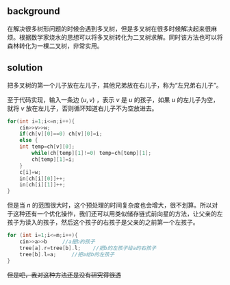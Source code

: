 ## background
在解决很多树形问题的时候会遇到多叉树，但是多叉树在很多时候解决起来很麻烦。根据数学家烧水的思想可以将多叉树转化为二叉树求解。同时该方法也可以将森林转化为一棵二叉树，非常实用。

## solution
把多叉树的第一个儿子放在左儿子，其他兄弟放在右儿子，称为“左兄弟右儿子”。

至于代码实现，输入一条边 $(u,v)$ ，表示 $v$ 是  $u$ 的孩子，如果 $u$ 的左儿子为空，就将 $v$ 放在左儿子，否则循环知道右儿子不为空放进去。
```cpp
for(int i=1;i<=n;i++){
    cin>>v>>w;
    if(ch[v][0]==0) ch[v][0]=i;
    else {
    int temp=ch[v][0];
        while(ch[temp][1]!=0) temp=ch[temp][1];	     
        ch[temp][1]=i;
    }
    c[i]=w;
    in[ch[i][0]]++;
    in[ch[i][1]]++;
}

```
但是当 $n$ 的范围很大时，这个预处理的时间复杂度也会增大，很不划算。所以对于这种还有一个优化操作，我们还可以用类似储存链式前向星的方法，让父亲的左孩子为读入的孩子，然后这个孩子的右孩子是父亲的之前第一个左孩子。

```cpp
for (int i=1;i<=m;i++){
    cin>>a>>b     //a是b的孩子
    tree[a].r=tree[b].l;    //把b的左孩子给a的右孩子
    tree[b].l=a;     //把a给b的左孩子
}
```
~~但是吧，我对这种方法还是没有研究得很透~~